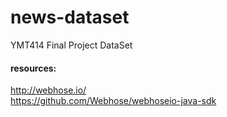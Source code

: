 # news-dataset
YMT414 Final Project DataSet
#### resources:
http://webhose.io/ <br/>
https://github.com/Webhose/webhoseio-java-sdk


